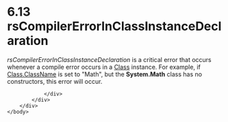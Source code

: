 <html dir="LTR" xmlns:mshelp="http://msdn.microsoft.com/mshelp" xmlns:ddue="http://ddue.schemas.microsoft.com/authoring/2003/5" xmlns:xlink="http://www.w3.org/1999/xlink" xmlns:tool="http://www.microsoft.com/tooltip">
    <head>
        <meta http-equiv="Content-Type" content="text/html; CHARSET=utf-8"></meta>
        <meta name="save" content="history"></meta>
        <title>6.13 rsCompilerErrorInClassInstanceDeclaration</title>
        <xml>
            <mshelp:toctitle title="6.13 rsCompilerErrorInClassInstanceDeclaration"></mshelp:toctitle>
            <mshelp:rltitle title="[MS-RDL]: rsCompilerErrorInClassInstanceDeclaration"></mshelp:rltitle>
            <mshelp:keyword index="A" term="3f69ac30-bce4-44a7-84d2-62bbcd786654"></mshelp:keyword>
            <mshelp:attr name="DCSext.ContentType" value="open specification"></mshelp:attr>
            <mshelp:attr name="AssetID" value="3f69ac30-bce4-44a7-84d2-62bbcd786654"></mshelp:attr>
            <mshelp:attr name="TopicType" value="kbRef"></mshelp:attr>
            <mshelp:attr name="DCSext.Title" value="[MS-RDL]: rsCompilerErrorInClassInstanceDeclaration" />
        </xml>
    </head>
    <body>
        <div id="header">
            <h1 class="heading">6.13 rsCompilerErrorInClassInstanceDeclaration</h1>
        </div>
        <div id="mainSection">
            <div id="mainBody">
                <div id="allHistory" class="saveHistory"></div>
                <div id="sectionSection0" class="section" name="collapseableSection">
                    

<p><i>rsCompilerErrorInClassInstanceDeclaration</i> is a
critical error that occurs whenever a compile error occurs in a <a href="00cfea25-47db-42cb-be6d-0ad1444d606c.md">Class</a> instance. For
example, if <a href="b14aa583-d27c-4f2e-9c16-2fdce4781ee7.md">Class.ClassName</a>
is set to &quot;Math&quot;, but the <b>System.Math</b> class has no
constructors, this error will occur.</p>


                </div>
            </div>
        </div>
    </body>
</html>